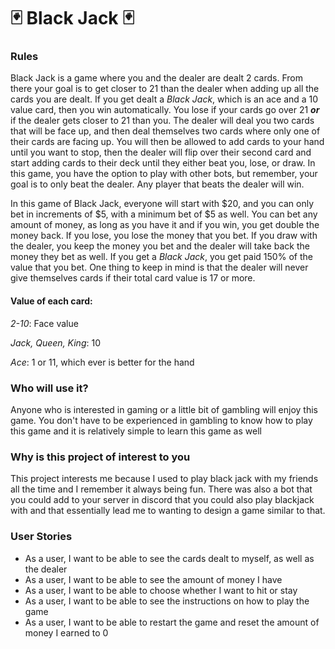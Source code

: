 # 🃏 Black Jack 🃏

### Rules
Black Jack is a game where you and the dealer are dealt 2 cards. From there 
your goal is to get closer to 21 than the dealer when adding up all 
the cards you are dealt. If you get dealt a *Black Jack*, which is an ace and a 10 value card,
then you win automatically. You lose if your cards go over 21 ***or*** if the dealer
gets closer to 21 than you. The dealer will deal you two cards that will be face
up, and then deal themselves two cards where only one of their cards are facing up.
You will then be allowed to add cards to your hand until you want to stop, then the dealer
will flip over their second card and start adding cards to their deck until they either 
beat you, lose, or draw. In this game, you have the option to play with other bots, 
but remember, your goal is to only beat the dealer. Any player that beats the dealer 
will win.

In this game of Black Jack, everyone will start with $20, and you can only bet in increments
of $5, with a minimum bet of $5 as well. You can bet any amount of money, as long as you have 
it and if you win, you get double the money back. If you lose, you lose the money that you bet. 
If you draw with the dealer, you keep the money you bet and the dealer will take back the money 
they bet as well. If you get a *Black Jack*, you get paid 150% of the value that you bet. One 
thing to keep in mind is that the dealer will never give themselves cards if their total card 
value is 17 or more. 

#### Value of each card:
*2-10*: Face value

*Jack, Queen, King*: 10

*Ace*: 1 or 11, which ever is better for the hand

### Who will use it?
Anyone who is interested in gaming or a little bit of gambling will enjoy this 
game. You don't have to be experienced in gambling to know how to play this game
and it is relatively simple to learn this game as well

### Why is this project of interest to you
This project interests me because I used to play black jack with my friends all
the time and I remember it always being fun. There was also a bot that you could 
add to your server in discord that you could also play blackjack with and that
essentially lead me to wanting to design a game similar to that. 

### User Stories
- As a user, I want to be able to see the cards dealt to myself, as well as the dealer
- As a user, I want to be able to see the amount of money I have 
- As a user, I want to be able to choose whether I want to hit or stay
- As a user, I want to be able to see the instructions on how to play the game
- As a user, I want to be able to restart the game and reset the amount of money I earned to 0
